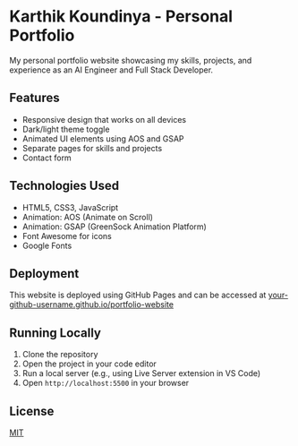 # Karthik Koundinya - Personal Portfolio

My personal portfolio website showcasing my skills, projects, and experience as an AI Engineer and Full Stack Developer.

## Features

- Responsive design that works on all devices
- Dark/light theme toggle
- Animated UI elements using AOS and GSAP
- Separate pages for skills and projects
- Contact form

## Technologies Used

- HTML5, CSS3, JavaScript
- Animation: AOS (Animate on Scroll)
- Animation: GSAP (GreenSock Animation Platform)
- Font Awesome for icons
- Google Fonts

## Deployment

This website is deployed using GitHub Pages and can be accessed at [your-github-username.github.io/portfolio-website](https://G26karthik.github.io/portfolio-website)

## Running Locally

1. Clone the repository
2. Open the project in your code editor
3. Run a local server (e.g., using Live Server extension in VS Code)
4. Open `http://localhost:5500` in your browser

## License

[MIT](LICENSE)